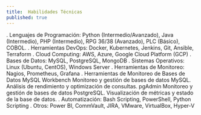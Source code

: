 ```yaml
---
title:  Habilidades Técnicas
published: true
---
```


 . Lenguajes de Programación: Python (Intermedio/Avanzado), Java (Intermedio), PHP (Intermedio), RPG 36/38 (Avanzado), PLC (Básico), COBOL.
 . Herramientas DevOps: Docker, Kubernetes, Jenkins, Git, Ansible, Terraform
 . Cloud Computing: AWS, Azure, Google Cloud Platform (GCP)
 . Bases de Datos: MySQL, PostgreSQL, MongoDB
 . Sistemas Operativos: Linux (Ubuntu, CentOS), Windows Server
 . Herramientas de Monitoreo: Nagios, Prometheus, Grafana
 . Herramientas de Monitoreo de Bases de Datos
  MySQL Workbench 
      Monitoreo y gestión de bases de datos MySQL.
  Análisis de rendimiento y optimización de consultas.
      pgAdmin
  Monitoreo y gestión de bases de datos PostgreSQL.
      Visualización de métricas y estado de la base de datos.
 . Automatización: Bash Scripting, PowerShell, Python Scripting
 . Otros: Power BI, CommVault, JIRA, VMware, VirtualBox, Hyper-V
